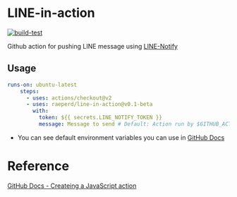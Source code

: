 # LINE-in-action

[![build-test](https://github.com/raeperd/line-in-action/actions/workflows/test.yml/badge.svg)](https://github.com/raeperd/line-in-action/actions/workflows/test.yml)

Github action for pushing LINE message using [LINE-Notify](https://notify-bot.line.me/en/)

## Usage

```yaml
runs-on: ubuntu-latest
    steps:
      - uses: actions/checkout@v2
      - uses: raeperd/line-in-action@v0.1-beta
        with:
          token: ${{ secrets.LINE_NOTIFY_TOKEN }}
          message: Message to send # Default: Action run by $GITHUB_ACTOR
```

- You can see default environment variables you can use in [GitHub Docs](https://docs.github.com/en/actions/reference/environment-variables#default-environment-variables)

# Reference

[GitHub Docs - Createing a JavaScript action](https://docs.github.com/en/actions/creating-actions/creating-a-javascript-action)
